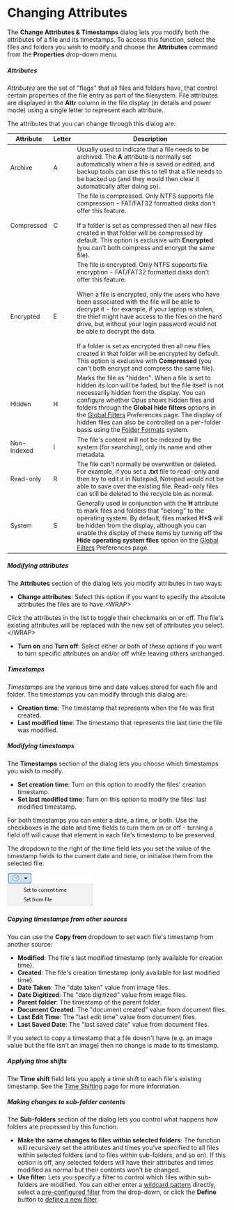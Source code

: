 # Changing Attributes

The **Change Attributes & Timestamps** dialog lets you modify both the attributes of a file and its timestamps. To access this function, select the files and folders you wish to modify and choose the **Attributes** command from the **Properties** drop-down menu.

##### Attributes

*Attributes* are the set of "flags" that all files and folders have, that control certain properties of the file entry as part of the filesystem. File attributes are displayed in the **Attr** column in the file display (in details and power mode) using a single letter to represent each attribute.

The attributes that you can change through this dialog are:

<table>
<thead>
<tr class="header">
<th>Attribute</th>
<th>Letter</th>
<th>Description</th>
</tr>
</thead>
<tbody>
<tr class="odd">
<td>Archive</td>
<td>A</td>
<td>Usually used to indicate that a file needs to be archived. The <strong>A</strong> attribute is normally set automatically when a file is saved or edited, and backup tools can use this to tell that a file needs to be backed up (and they would then clear it automatically after doing so).</td>
</tr>
<tr class="even">
<td>Compressed</td>
<td>C</td>
<td>The file is compressed. Only NTFS supports file compression - FAT/FAT32 formatted disks don't offer this feature.<br />
<br />
If a folder is set as compressed then all new files created in that folder will be compressed by default. This option is exclusive with <strong>Encrypted</strong> (you can't both compress and encrypt the same file).</td>
</tr>
<tr class="odd">
<td>Encrypted</td>
<td>E</td>
<td>The file is encrypted. Only NTFS supports file encryption - FAT/FAT32 formatted disks don't offer this feature.<br />
<br />
When a file is encrypted, only the users who have been associated with the file will be able to decrypt it - for example, if your laptop is stolen, the thief might have access to the files on the hard drive, but without your login password would not be able to decrypt the data.<br />
<br />
If a folder is set as encrypted then all new files created in that folder will be encrypted by default. This option is exclusive with <strong>Compressed</strong> (you can't both encrypt and compress the same file).</td>
</tr>
<tr class="even">
<td>Hidden</td>
<td>H</td>
<td>Marks the file as "hidden". When a file is set to hidden its icon will be faded, but the file itself is not necessarily hidden from the display. You can configure whether Opus shows hidden files and folders through the <strong>Global hide filters</strong> options in the <a href="/preferences/preferences_categories/filtering_and_sorting/global_filters">Global Filters</a> Preferences page. The display of hidden files can also be controlled on a per-folder basis using the <a href="/basic_concepts/folder_options/folder_formats">Folder Formats</a> system.</td>
</tr>
<tr class="odd">
<td>Non-Indexed</td>
<td>I</td>
<td>The file's content will not be indexed by the system (for searching), only its name and other metadata.</td>
</tr>
<tr class="even">
<td>Read-only</td>
<td>R</td>
<td>The file can't normally be overwritten or deleted. For example, if you set a <strong>.txt</strong> file to read-only and then try to edit it in Notepad, Notepad would not be able to save over the existing file. Read-only files can still be deleted to the recycle bin as normal.</td>
</tr>
<tr class="odd">
<td>System</td>
<td>S</td>
<td>Generally used in conjunction with the <strong>H</strong> attribute to mark files and folders that "belong" to the operating system. By default, files marked <strong>H+S</strong> will be hidden from the display, although you can enable the display of these items by turning off the <strong>Hide operating system files</strong> option on the <a href="/preferences/preferences_categories/filtering_and_sorting/global_filters">Global Filters</a> Preferences page.</td>
</tr>
</tbody>
</table>

##### Modifying attributes

The **Attributes** section of the dialog lets you modify attributes in two ways:

- **Change attributes**: Select this option if you want to specify the absolute attributes the files are to have.\<WRAP\>

Click the attributes in the list to toggle their checkmarks on or off. The file's existing attributes will be replaced with the new set of attributes you select.\</WRAP\>

- **Turn on** and **Turn off**: Select either or both of these options if you want to turn specific attributes on and/or off while leaving others unchanged.

##### Timestamps

*Timestamps* are the various time and date values stored for each file and folder. The timestamps you can modify through this dialog are:

- **Creation time**: The timestamp that represents when the file was first created.
- **Last modified time**: The timestamp that represents the last time the file was modified.

##### Modifying timestamps

The **Timestamps** section of the dialog lets you choose which timestamps you wish to modify.

- **Set creation time**: Turn on this option to modify the files' creation timestamp.
- **Set last modified time**: Turn on this option to modify the files' last modified timestamp.

For both timestamps you can enter a date, a time, or both. Use the checkboxes in the date and time fields to turn them on or off - turning a field off will cause that element in each file's timestamp to be preserved.

The dropdown to the right of the time field lets you set the value of the timestamp fields to the current date and time, or initialise them from the selected file:

![](/Manual/images/media/13/timestamp_now.png)

##### Copying timestamps from other sources

You can use the **Copy from** dropdown to set each file's timestamp from another source:

- **Modified**: The file's last modified timestamp (only available for creation time).
- **Created**: The file's creation timestamp (only available for last modified time).
- **Date Taken**: The "date taken" value from image files.
- **Date Digitized**: The "date digitized" value from image files.
- **Parent folder**: The timestamp of the parent folder.
- **Document Created**: The "document created" value from document files.
- **Last Edit Time**: The "last edit time" value from document files.
- **Last Saved Date**: The "last saved date" value from document files.

If you select to copy a timestamp that a file doesn't have (e.g. an image value but the file isn't an image) then no change is made to its timestamp.

##### Applying time shifts

The **Time shift** field lets you apply a time shift to each file's existing timestamp. See the [Time Shifting](editing_metadata/time_shifting.md) page for more information.

##### Making changes to sub-folder contents

The **Sub-folders** section of the dialog lets you control what happens how folders are processed by this function.

- **Make the same changes to files within selected folders**: The function will recursively set the attributes and times you've specified to all files within selected folders (and to files within sub-folders, and so on). If this option is off, any selected folders will have their attributes and times modified as normal but their contents won't be changed.
- **Use filter**: Lets you specify a filter to control which files within sub-folders are modified. You can either enter a [wildcard pattern](/Manual/reference/wildcard_reference/pattern_matching_syntax.md) directly, select a [pre-configured filter](/Manual/preferences/preferences_categories/filtering_and_sorting/filters.md) from the drop-down, or click the **Define** button to [define a new filter](filtered_operations/RAEDME.md).
